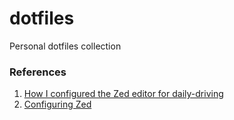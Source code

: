 # dotfiles
Personal dotfiles collection

### References
1. [How I configured the Zed editor for daily-driving](https://dev.to/hitblast/how-i-configured-the-zed-editor-for-daily-driving-4k2k)
2. [Configuring Zed](https://zed.dev/docs/configuring-zed)
